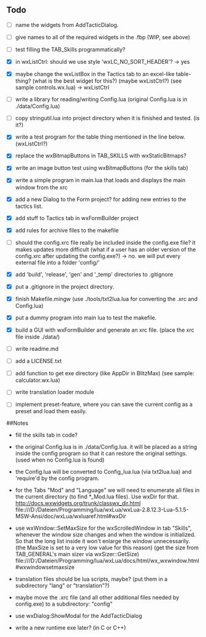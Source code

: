 
## Todo

- [ ] name the widgets from AddTacticDialog.
- [ ] give names to all of the required widgets in the .fbp (WIP, see above)
- [ ] test filling the TAB_Skills programmatically?
- [x] in wxListCtrl: should we use style 'wxLC_NO_SORT_HEADER'? -> yes
- [x] maybe change the wxListBox in the Tactics tab to an excel-like table-thing? (what is the best widget for this?) (maybe wxListCtrl?) (see sample controls.wx.lua) -> wxListCtrl
- [ ] write a library for reading/writing Config.lua (original Config.lua is in ./data/Config.lua)
- [ ] copy stringutil.lua into project directory when it is finished and tested. (is it?)
- [x] write a test program for the table thing mentioned in the line below. (wxListCtrl?)
- [x] replace the wxBitmapButtons in TAB_SKILLS with wxStaticBitmaps?
- [x] write an image button test using wxBitmapButtons (for the skills tab)
- [x] write a simple program in main.lua that loads and displays the main window from the xrc
- [x] add a new Dialog to the Form project? for adding new entries to the tactics list.
- [x] add stuff to Tactics tab in wxFormBuilder project
- [x] add rules for archive files to the makefile
- [ ] should the config.xrc file really be included inside the config.exe file? it makes updates more difficult (what if a user has an older version of the config.xrc after updating the config.exe?) -> no. we will put every external file into a folder 'config/'
- [x] add 'build', 'release', 'gen' and '_temp' directories to .gitignore
- [x] put a .gitignore in the project directory.
- [x] finish Makefile.mingw (use ./tools/txt2lua.lua for converting the .xrc and Config.lua)
- [x] put a dummy program into main lua to test the makefile.
- [x] build a GUI with wxFormBuilder and generate an xrc file. (place the xrc file inside ./data/)
- [ ] write readme.md
- [ ] add a LICENSE.txt

- [ ] add function to get exe directory (like AppDir in BlitzMax) (see sample: calculator.wx.lua)
- [ ] write translation loader module
- [ ] implement preset-feature, where you can save the current config as a preset and load them easily.

##Notes

- fill the skills tab in code?

- the original Config.lua is in ./data/Config.lua. it will be placed as a string inside the config program
so that it can restore the original settings. (used when no Config.lua is found)

- the Config.lua will be converted to Config_lua.lua (via txt2lua.lua) and 'require'd by the config program.

- for the Tabs "Mod" and "Language" we will need to enumerate all files in the current directory (to find *_Mod.lua files). Use wxDir for that. 
http://docs.wxwidgets.org/trunk/classwx_dir.html
file:///D:/Dateien/Programming/lua/wxLua/wxLua-2.8.12.3-Lua-5.1.5-MSW-Ansi/doc/wxLua/wxluaref.html#wxDir

- use wxWindow::SetMaxSize for the wxScrolledWindow in tab "Skills", whenever the window size changes and when the window is initialized. So that the long list inside it won't enlarge the window unnecessarily. (the MaxSize is set to a very low value for this reason) (get the size from TAB_GENERAL's main sizer via wxSizer::GetSize)
file:///D:/Dateien/Programming/lua/wxLua/docs/html/wx_wxwindow.html#wxwindowsetmaxsize

- translation files should be lua scripts, maybe? (put them in a subdirectory "lang" or "translation"?)

- maybe move the .xrc file (and all other additional files needed by config.exe) to a subdirectory: "config"

- use wxDialog:ShowModal for the AddTacticDialog

- write a new runtime exe later? (in C or C++)
